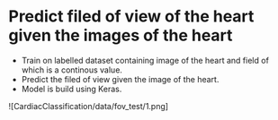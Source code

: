 # Predict filed of view of the heart given the images of the heart

- Train on labelled dataset containing image of the heart and field of which is a continous value. 
- Predict the filed of view given the image of the heart. 
- Model is build using Keras.

![CardiacClassification/data/fov_test/1.png]
